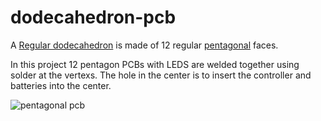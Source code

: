 # dodecahedron-pcb

A [Regular dodecahedron](https://en.wikipedia.org/wiki/Regular_dodecahedron) is made of 12 regular [pentagonal](https://en.wikipedia.org/wiki/Pentagon) faces.

In this project 12 pentagon PCBs with LEDS are welded together using solder at the vertexs. The hole in the center is to insert the controller and batteries into the center.

![pentagonal pcb](https://github.com/funvill/dodecahedron-pcb/blob/main/hardware/pentagon/2024-march-30-front.png?raw=true)
